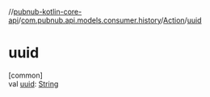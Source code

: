 //[pubnub-kotlin-core-api](../../../index.md)/[com.pubnub.api.models.consumer.history](../index.md)/[Action](index.md)/[uuid](uuid.md)

# uuid

[common]\
val [uuid](uuid.md): [String](https://kotlinlang.org/api/latest/jvm/stdlib/kotlin-stdlib/kotlin/-string/index.html)
